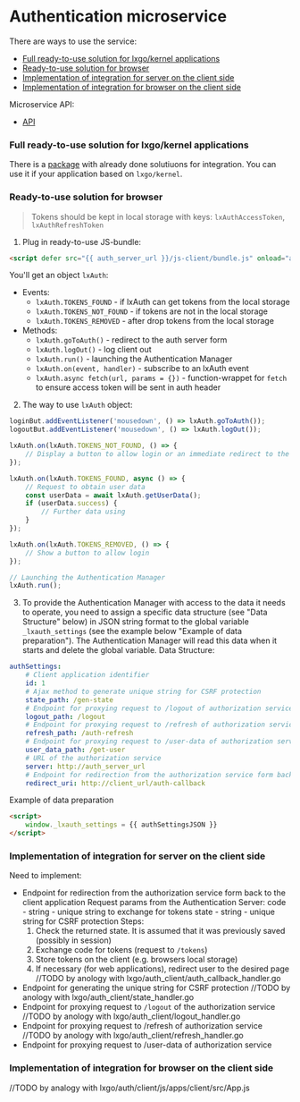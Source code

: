 # Authentication microservice

There are ways to use the service:
* [Full ready-to-use solution for lxgo/kernel applications](#full-sol)
* [Ready-to-use solution for browser](#browser-sol)
* [Implementation of integration for server on the client side](#server-imp)
* [Implementation of integration for browser on the client side](#browser-imp)

Microservice API:
* [API](https://github.com/epicoon/lxgo/tree/master/auth/README_API.md)

<a name="full-sol"><h3>Full ready-to-use solution for lxgo/kernel applications</h3></a>

There is a [package](https://github.com/epicoon/lxgo/tree/master/auth_client) with already done solutiuons for integration. You can use it if your application based on `lxgo/kernel`.


<a name="browser-sol"><h3>Ready-to-use solution for browser</h3></a>

> Tokens should be kept in local storage with keys: `lxAuthAccessToken`, `lxAuthRefreshToken`

1. Plug in ready-to-use JS-bundle:
```html (twig)
<script defer src="{{ auth_server_url }}/js-client/bundle.js" onload="auth()"></script>
```
You'll get an object `lxAuth`:
* Events:
    - `lxAuth.TOKENS_FOUND` - if lxAuth can get tokens from the local storage
    - `lxAuth.TOKENS_NOT_FOUND` - if tokens are not in the local storage
    - `lxAuth.TOKENS_REMOVED` - after drop tokens from the local storage
* Methods:
    - `lxAuth.goToAuth()` - redirect to the auth server form
    - `lxAuth.logOut()` - log client out
    - `lxAuth.run()` - launching the Authentication Manager
    - `lxAuth.on(event, handler)` - subscribe to an lxAuth event
    - `lxAuth.async fetch(url, params = {})` - function-wrappet for `fetch` to ensure access token will be sent in auth header

2. The way to use `lxAuth` object:
```js
loginBut.addEventListener('mousedown', () => lxAuth.goToAuth());
logoutBut.addEventListener('mousedown', () => lxAuth.logOut());

lxAuth.on(lxAuth.TOKENS_NOT_FOUND, () => {
    // Display a button to allow login or an immediate redirect to the authorization service form depending on the needs of the application
});

lxAuth.on(lxAuth.TOKENS_FOUND, async () => {
    // Request to obtain user data
    const userData = await lxAuth.getUserData();
    if (userData.success) {
        // Further data using
    }
});

lxAuth.on(lxAuth.TOKENS_REMOVED, () => {
    // Show a button to allow login
});

// Launching the Authentication Manager
lxAuth.run();
```

3. To provide the Authentication Manager with access to the data it needs to operate, you need to assign a specific data structure (see "Data Structure" below) in JSON string format to the global variable `_lxauth_settings` (see the example below "Example of data preparation"). The Authentication Manager will read this data when it starts and delete the global variable.
Data Structure:
```yaml
authSettings:
    # Client application identifier
    id: 1
    # Ajax method to generate unique string for CSRF protection
    state_path: /gen-state
    # Endpoint for proxying request to /logout of authorization service
    logout_path: /logout
    # Endpoint for proxying request to /refresh of authorization service
    refresh_path: /auth-refresh
    # Endpoint for proxying request to /user-data of authorization service
    user_data_path: /get-user
    # URL of the authorization service
    server: http://auth_server_url
    # Endpoint for redirection from the authorization service form back to the client application
    redirect_uri: http://client_url/auth-callback
```
Example of data preparation
```html (twig)
<script>
    window._lxauth_settings = {{ authSettingsJSON }}
</script>
```


<a name="server-imp"><h3>Implementation of integration for server on the client side</h3></a>

Need to implement:
* Endpoint for redirection from the authorization service form back to the client application
    Request params from the Authentication Server:
    code  - string - unique string to exchange for tokens
    state - string - unique string for CSRF protection
    Steps:
    1. Check the returned state. It is assumed that it was previously saved (possibly in session)
    2. Exchange code for tokens (request to `/tokens`)
    3. Store tokens on the client (e.g. browsers local storage)
    4. If necessary (for web applications), redirect user to the desired page
    //TODO by anology with lxgo/auth_client/auth_callback_handler.go
* Endpoint for generating the unique string for CSRF protection
    //TODO by anology with lxgo/auth_client/state_handler.go
* Endpoint for proxying request to `/logout` of the authorization service
    //TODO by anology with lxgo/auth_client/logout_handler.go
* Endpoint for proxying request to /refresh of authorization service
    //TODO by anology with lxgo/auth_client/refresh_handler.go
* Endpoint for proxying request to /user-data of authorization service


<a name="browser-imp"><h3>Implementation of integration for browser on the client side</h3></a>

//TODO by analogy with lxgo/auth/client/js/apps/client/src/App.js
